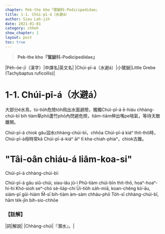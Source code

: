 ```yaml
---
chapter: Pek-the kho『鷿鷈科-Podicipedidae』
title: 1-1. Chúi-pī-á（水避á）
author: Siau Lah-jih
date: 2021-01-01
category: chheh
show_chapter: 1
layout: post
toc: true
---
```


> **Pek-the kho『鷿鷈科-Podicipedidae』**

|Pe̍h-ōe-jī（漢字）|中譯名|英文名|
|Chúi-pī-á（水避á）|小鷿鷈|Little Grebe (Tachybaptus ruficollis)|


# 1-1. Chúi-pī-á（水避á）


大部分ê水鳥，tú-tio̍h危險to̍h飛出水面避險，獨獨Chúi-pī-á ē-hiáu chhàng-chúi-bī bih tiàm草phō蘆竹phō內閃避危險，tiām-tiām伸出嘴pe喘氣，等待天敵離開。

Chúi-pī-á chiok gâu泅水chhàng-chúi-bī，chhōa Chúi-pī-á kiáⁿ thit-thô時，Chúi-pī-á母時常kā Chúi-pī-á-kiáⁿ āiⁿ tī kha-chiah-phiaⁿ，chiok古錐。

# "Tâi-oân chiáu-á liām-koa-si"

Chúi-pī-á chhàng-chúi-bī:

Chúi-pī-á gâu siû-chúi, siau-iâu jû-ì
Phû-tiàm chúi-bīn thit-thô, hoaⁿ-hoaⁿ-hí-hí
Khó-sioh seⁿ-chò sè-lia̍p-chí
Ūi-tio̍h oa̍h-miā, koan-chêng kò͘-āu, siám-pī gûi-hiám
M̄-sī bih-tiàm àm-sàm chháu-phō
To̍h-sī chhàng-chúi-bī, hām te̍k-jîn bih-sio-chhōe

### 【註解】

|詞|解說|
|Chhàng-chúi|『潛水』。|